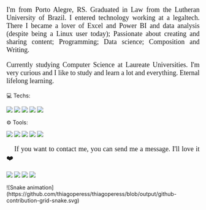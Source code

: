 <p style="text-align: justify; font-family: Georgia, 'Times New Roman', Times, serif; font-size: large;"> 
  I'm from Porto Alegre, RS. Graduated in Law from the Lutheran University of Brazil. 
  I entered technology working at a legaltech. There I became a lover of Excel and 
  Power BI and data analysis (despite being a Linux user today); Passionate about 
  creating and sharing content; Programming; Data science; Composition and Writing.
</p>

<p style="text-align: justify; font-family: Georgia, 'Times New Roman', Times, serif; font-size: large;">
  Currently studying Computer Science at Laureate Universities. I'm very curious 
  and I like to study and learn a lot and everything. Eternal lifelong learning.
</p>

<p align="left">
  💻 Techs:
  <p class="left">

  <a href="https://developer.mozilla.org/pt-BR/docs/Web/HTML" alt="HMTL">
  <img src="https://img.shields.io/badge/-HTML-FF4500?style=for-the-badge&logo=html5&logoColor=white&link=https://developer.mozilla.org/pt-BR/docs/Web/HTML"/></a>
  
  <a href="https://www.w3schools.com/css/" alt="CSS">
  <img src="https://img.shields.io/badge/-CSS-0000FF?style=for-the-badge&logo=css3&logoColor=white&link=https://www.w3schools.com/css/" /></a>

  <a href="https://www.python.org/" alt="Python">
  <img src="https://img.shields.io/badge/-Python-000080?style=for-the-badge&logo=python&logoColor=white&link=https://www.python.org/"/></a>

  <a href="https://developer.mozilla.org/pt-BR/docs/Web/JavaScript" alt="Javascript">
    <img src="https://img.shields.io/badge/-JavaScript-FFFF00?style=for-the-badge&logo=javascript&logoColor=black&link=https://developer.mozilla.org/pt-BR/docs/Web/JavaScript/othiagoperess"/></a>

  <a href="https://getbootstrap.com/" alt="Bootstrap">
    <img src="https://img.shields.io/badge/-Bootstrap-8B008B?style=for-the-badge&logo=bootstrap&logoColor=white&link=https://getbootstrap.com//othiagoperess"/></a>
</p> 
</p>

<p align="left">
  ⚙️ Tools:
    <p class="left">
  <a href="https://www.linuxfoundation.org/" alt="Linux">
  <img src="https://img.shields.io/badge/-Linux-000000?style=for-the-badge&logo=linux&logoColor=white&link=https://www.linuxfoundation.org/"/></a>
  
  <a href="https://www.jetbrains.com/pt-br/pycharm/" alt="Pycharm">
  <img src="https://img.shields.io/badge/-Pycharm-32CD32?style=for-the-badge&logo=pycharm&logoColor=white&link=https://www.jetbrains.com/pt-br/pycharm/" /></a>

  <a href="https://git-scm.com/" alt="Git">
  <img src="https://img.shields.io/badge/-Git-FF0000?style=for-the-badge&logo=git&logoColor=white&link=https://git-scm.com/"/></a>

  <a href="https://github.com/" alt="GitHub">
    <img src="https://img.shields.io/badge/-GitHub-000000?style=for-the-badge&logo=github&logoColor=white&link=https://github.com/"/></a>

  <a href="https://www.canva.com/" alt="Canva">
    <img src="https://img.shields.io/badge/-Canva-9932CC?style=for-the-badge&logo=canva&logoColor=white&link=https://www.canva.com/"/></a>
</p> 
</p>
<p align="left" style="text-align: justify; font-family: Georgia, 'Times New Roman', Times, serif; font-size: large;">
  📨 If you want to contact me, you can send me a message. I'll love it ❤️
</p>

<p class="left">
  <a href="https://www.instagram.com/oprogramadorjunior/" alt="Instagram">
  <img src="https://img.shields.io/badge/-Instagram-DF0174?style=for-the-badge&logo=instagram&logoColor=white&link=https://www.instagram.com/oprogramadorjunior/"/></a>
  
  <a href="https://www.linkedin.com/in/thiagoperess/" alt="Linkedin">
  <img src="https://img.shields.io/badge/-Linkedin-045FB4?style=for-the-badge&logo=Linkedin&logoColor=white&link=https://www.linkedin.com/in/thiagoperess/" /></a>

  <a href="https://thiagoperess.medium.com/" alt="Medium">
  <img src="https://img.shields.io/badge/-Medium-000000?style=for-the-badge&logo=medium&logoColor=white&link=https://https://thiagoperess.medium.com/"/></a>

  <a href="https://twitter.com/othiagoperess" alt="Twitter">
    <img src="https://img.shields.io/badge/-Twitter-58ACFA?style=for-the-badge&logo=twitter&logoColor=white&link=https://https://twitter.com/othiagoperess"/></a>
</p> 
    ![Snake animation](https://github.com/thiagoperess/thiagoperess/blob/output/github-contribution-grid-snake.svg)
